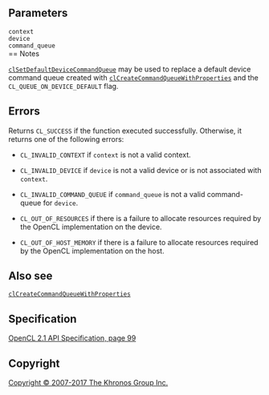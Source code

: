 
## Parameters

`context`  
`device`  
`command_queue`  
== Notes

[`clSetDefaultDeviceCommandQueue`](#) may be used to replace a default
device command queue created with
[`clCreateCommandQueueWithProperties`](clCreateCommandQueueWithProperties.html)
and the `CL_QUEUE_ON_DEVICE_DEFAULT` flag.

## Errors

Returns `CL_SUCCESS` if the function executed successfully. Otherwise,
it returns one of the following errors:

-   `CL_INVALID_CONTEXT` if `context` is not a valid context.

-   `CL_INVALID_DEVICE` if `device` is not a valid device or is not
    associated with `context`.

-   `CL_INVALID_COMMAND_QUEUE` if `command_queue` is not a valid
    command-queue for `device`.

-   `CL_OUT_OF_RESOURCES` if there is a failure to allocate resources
    required by the OpenCL implementation on the device.

-   `CL_OUT_OF_HOST_MEMORY` if there is a failure to allocate resources
    required by the OpenCL implementation on the host.

## Also see

[`clCreateCommandQueueWithProperties`](clCreateCommandQueueWithProperties.html)

## Specification

[OpenCL 2.1 API Specification, page
99](https://www.khronos.org/registry/cl/specs/opencl-2.1.pdf#page=99)

## Copyright

[Copyright © 2007-2017 The Khronos Group Inc.](copyright.html)
